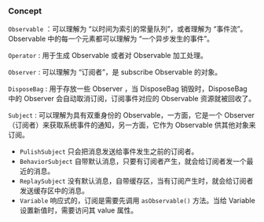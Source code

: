 ### Concept

`Observable` ：可以理解为 “以时间为索引的常量队列”，或者理解为 “事件流”。Observable 中的每一个元素都可以理解为 “一个异步发生的事件”。

`Operator` : 用于生成 Observable 或者对 Observable 加工处理。

`Observer` : 可以理解为 “订阅者”，是 subscribe Observable 的对象。

`DisposeBag` : 用于存放一些 Observer ，当 DisposeBag 销毁时，DisposeBag 中的 Observer 会自动取消订阅，订阅事件对应的 Observable 资源就被回收了。

`Subject` : 可以理解为具有双重身份的 Observable，一方面，它是一个 Observer（订阅者）来获取系统事件的通知，另一方面，它作为 Observable  供其他对象来订阅。

* `PulishSubject` 只会把消息发送给事件发生之前的订阅者。
* `BehaviorSubject` 自带默认消息，只要有订阅者产生，就会给订阅者发一个最近的消息。
* `ReplaySubject` 没有默认消息，自带缓存区，当有订阅产生时，就会给订阅者发送缓存区中的消息。
* `Variable` 响应式的，订阅是需要先调用 `asObservable()` 方法。当给 Variable 设置新值时，需要访问其 value 属性。 


